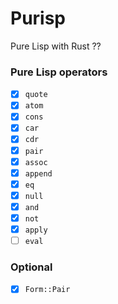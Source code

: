 # Purisp

Pure Lisp with Rust ??

### Pure Lisp operators

- [x] `quote`
- [x] `atom`
- [x] `cons`
- [x] `car`
- [x] `cdr`
- [x] `pair`
- [x] `assoc`
- [x] `append`
- [x] `eq`
- [x] `null`
- [x] `and`
- [x] `not`
- [x] `apply`
- [ ] `eval`

### Optional

- [x] `Form::Pair`
